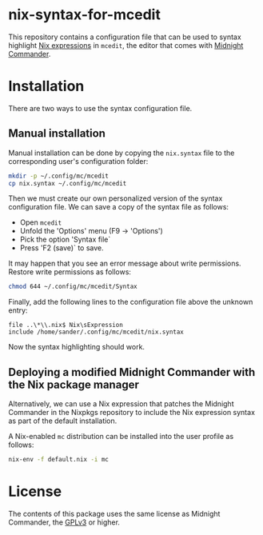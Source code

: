 nix-syntax-for-mcedit
=====================
This repository contains a configuration file that can be used to syntax
highlight [Nix expressions](http://nixos.org/nix) in `mcedit`, the editor that
comes with [Midnight Commander](https://midnight-commander.org).

Installation
============
There are two ways to use the syntax configuration file.

Manual installation
-------------------
Manual installation can be done by copying the `nix.syntax` file to the 
corresponding user's configuration folder:

```bash
mkdir -p ~/.config/mc/mcedit
cp nix.syntax ~/.config/mc/mcedit
```

Then we must create our own personalized version of the syntax configuration
file. We can save a copy of the syntax file as follows:

* Open `mcedit`
* Unfold the 'Options' menu (F9 -> 'Options')
* Pick the option 'Syntax file`
* Press 'F2 (save)` to save.

It may happen that you see an error message about write permissions. Restore
write permissions as follows:

```bash
chmod 644 ~/.config/mc/mcedit/Syntax
```

Finally, add the following lines to the configuration file above the unknown
entry:

```
file ..\*\\.nix$ Nix\sExpression
include /home/sander/.config/mc/mcedit/nix.syntax
```

Now the syntax highlighting should work.

Deploying a modified Midnight Commander with the Nix package manager
--------------------------------------------------------------------
Alternatively, we can use a Nix expression that patches the Midnight Commander
in the Nixpkgs repository to include the Nix expression syntax as part of the
default installation.

A Nix-enabled `mc` distribution can be installed into the user profile as
follows:

```bash
nix-env -f default.nix -i mc
```

License
=======
The contents of this package uses the same license as Midnight Commander, the
[GPLv3](https://www.gnu.org/licenses/gpl-3.0.en.html) or higher.
